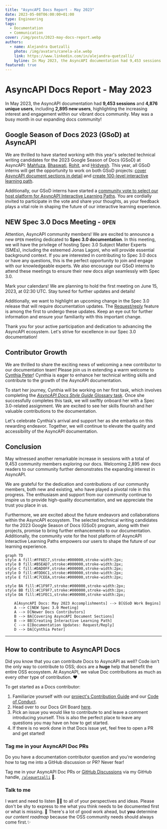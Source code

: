 ```yaml
---
title: "AsyncAPI Docs Report - May 2023"
date: 2023-05-08T06:00:00+01:00
type: Engineering
tags:
  - Documentation
  - Communication
cover: /img/posts/2023-may-docs-report.webp
authors:
  - name: Alejandra Quetzalli
    photo: /img/avatars/canela-ale.webp
    link: https://www.linkedin.com/in/alejandra-quetzalli/
    byline: In May 2023, the AsyncAPI documentation had 9,453 sessions and 4,876 unique users, including 2,895 new users.
featured: true
---
```


# AsyncAPI Docs Report - May 2023
In May 2023, the AsyncAPI documentation had **9,453 sessions** and **4,876 unique users**, including **2,895 new users**, highlighting the increasing interest and engagement within our vibrant docs community. May was a busy month in our expanding docs community!

## Google Season of Docs 2023 (GSoD) at AsyncAPI
We are thrilled to have started working with this year's selected technical writing candidates for the 2023 Google Season of Docs (GSoD) at AsyncAPI: [Mahfuza](https://github.com/mhmohona), [Bhaswati](https://github.com/BhaswatiRoy), [Rohit](https://github.com/TRohit20), and [Hridyesh](https://github.com/kakabisht). This year, all GSoD interns will get the opportunity to work on both GSoD projects: [cover AsyncAPI document sections in detail](https://github.com/asyncapi/website/issues/1507) and [create 100-level interactive learning path](https://github.com/asyncapi/website/issues/1520). 

Additionally, our GSoD interns have started a [community vote to select our host platform for AsyncAPI Interactive Learning Paths](https://github.com/orgs/asyncapi/discussions/711). You are cordially invited to participate in the vote and share your thoughts, as your feedback plays a vital role in shaping the future of our interactive learning experience.


## NEW Spec 3.0 Docs Meeting - `OPEN`
Attention, AsyncAPI community members! We are excited to announce a new `OPEN` meeting dedicated to **Spec 3.0 documentation**. In this meeting, we will have the privilege of hosting Spec 3.0 Subject Matter Experts (SMEs), including the esteemed Jonas Lagoni, who will provide essential background context. If you are interested in contributing to Spec 3.0 docs or have any questions, this is the perfect opportunity to join and engage with our knowledgeable experts. We also encourage our GSoD interns to attend these meetings to ensure their new docs align seamlessly with Spec 3.0.

Mark your calendars! We are planning to hold the first meeting on June 15, 2023, at 02:30 UTC. Stay tuned for further updates and details!

Additionally, we want to highlight an upcoming change in the Spec 3.0 release that will require documentation updates. The [Request/reply](https://github.com/asyncapi/spec/pull/847) feature is among the first to undergo these updates. Keep an eye out for further information and ensure your familiarity with this important change.

Thank you for your active participation and dedication to advancing the AsyncAPI ecosystem. Let's strive for excellence in our Spec 3.0 documentation!

## Contributor Growth
We are thrilled to share the exciting news of welcoming a new contributor to our documentation team! Please join us in extending a warm welcome to [Cynthia Peter](https://github.com/CynthiaPeter)! Cynthia is eager to enhance her technical writing skills and contribute to the growth of the AsyncAPI documentation.

To start her journey, Cynthia will be working on her first task, which involves completing the [*AsyncAPI Docs Style Guide* Glossary task](https://github.com/asyncapi/website/issues/1294). Once she successfully completes this task, we will swiftly onboard her with a Spec 3.0-related assignment. We are excited to see her skills flourish and her valuable contributions to the documentation.

Let's celebrate Cynthia's arrival and support her as she embarks on this rewarding endeavor. Together, we will continue to elevate the quality and accessibility of the AsyncAPI documentation.

## Conclusion
May witnessed another remarkable increase in sessions with a total of 9,453 community members exploring our docs. Welcoming 2,895 new docs readers to our community further demonstrates the expanding interest in AsyncAPI.

We are grateful for the dedication and contributions of our community members, both new and existing, who have played a pivotal role in this progress. The enthusiasm and support from our community continue to inspire us to provide high-quality documentation, and we appreciate the trust you place in us.

Furthermore, we are excited about the future endeavors and collaborations within the AsyncAPI ecosystem. The selected technical writing candidates for the 2023 Google Season of Docs (GSoD) program, along with their projects, promise to bring further enhancements to our documentation. Additionally, the community vote for the host platform of AsyncAPI Interactive Learning Paths empowers our users to shape the future of our learning experience.


```mermaid
graph TD
style A fill:#FF6EC7,stroke:#000000,stroke-width:2px;
style B fill:#B5EAD7,stroke:#000000,stroke-width:2px;
style C fill:#DAD0FF,stroke:#000000,stroke-width:2px;
style D fill:#FDD6C1,stroke:#000000,stroke-width:2px; 
style E fill:#C7CEEA,stroke:#000000,stroke-width:2px;

style BA fill:#C1F9F7,stroke:#000000,stroke-width:2px;
style BB fill:#C1F9F7,stroke:#000000,stroke-width:2px;
style DA fill:#E1FEC1,stroke:#000000,stroke-width:2px;

    A[AsyncAPI Docs: May 2023 Accomplishments] --> B[GSoD Work Begins]
    A --> C[NEW Spec 3.0 Meeting]
    A --> D[Newer Docs Contributors]
    B --> BA[Covering AsyncAPI Document Sections]
    B --> BB[Creating Interactive Learning Path]
    C --> E[Documentation Updates: Request/Reply]
    D --> DA[Cynthia Peter]

```

---

## How to contribute to AsyncAPI Docs
Did you know that you can contribute Docs to AsyncAPI as well? Code isn't the only way to contribute to OSS; docs are a **huge** help that benefit the entire OSS ecosystem. At AsyncAPI, we value Doc contributions as much as every other type of contribution. ❤️

To get started as a Docs contributor:
1. Familiarize yourself with our [project's Contribution Guide](https://github.com/asyncapi/community/blob/master/CONTRIBUTING.md) and our [Code of Conduct](https://github.com/asyncapi/.github/blob/master/CODE_OF_CONDUCT.md).
2. Head over to our Docs GH Board [here](https://github.com/orgs/asyncapi/projects/12).
3. Pick an issue you would like to contribute to and leave a comment introducing yourself. This is also the perfect place to leave any questions you may have on how to get started. 
4. If there is no work done in that Docs issue yet, feel free to open a PR and get started!

### Tag me in your AsyncAPI Doc PRs
Do you have a documentation contributor question and you're wondering how to tag me into a GitHub discussion or PR? Never fear!

Tag me in your AsyncAPI Doc PRs or [GitHub Discussions](https://github.com/asyncapi/community/discussions/categories/docs) via my GitHub handle, [`/alequetzalli`](https://github.com/alequetzalli) 🐙.

### Talk to me
I want and need to listen 👂🏽 to all of your perspectives and ideas. Please don't be shy to express to me what you think needs to be documented first or what is missing. 📝 There's a lot of good work ahead, but **you** determine _our content roadmap_ because the OSS community needs should always come first.✨

